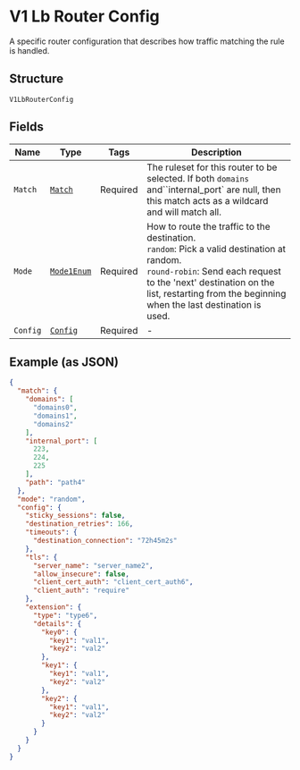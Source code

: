 
# V1 Lb Router Config

A specific router configuration that describes how traffic matching the rule is handled.

## Structure

`V1LbRouterConfig`

## Fields

| Name | Type | Tags | Description |
|  --- | --- | --- | --- |
| `Match` | [`Match`](../../doc/models/match.md) | Required | The ruleset for this router to be selected. If both `domains` and``internal_port` are null, then this match acts as a wildcard and will match all. |
| `Mode` | [`Mode1Enum`](../../doc/models/mode-1-enum.md) | Required | How to route the traffic to the destination.<br>`random`: Pick a valid destination at random.<br>`round-robin`: Send each request to the 'next' destination on the list, restarting from the beginning when the last destination is used. |
| `Config` | [`Config`](../../doc/models/config.md) | Required | - |

## Example (as JSON)

```json
{
  "match": {
    "domains": [
      "domains0",
      "domains1",
      "domains2"
    ],
    "internal_port": [
      223,
      224,
      225
    ],
    "path": "path4"
  },
  "mode": "random",
  "config": {
    "sticky_sessions": false,
    "destination_retries": 166,
    "timeouts": {
      "destination_connection": "72h45m2s"
    },
    "tls": {
      "server_name": "server_name2",
      "allow_insecure": false,
      "client_cert_auth": "client_cert_auth6",
      "client_auth": "require"
    },
    "extension": {
      "type": "type6",
      "details": {
        "key0": {
          "key1": "val1",
          "key2": "val2"
        },
        "key1": {
          "key1": "val1",
          "key2": "val2"
        },
        "key2": {
          "key1": "val1",
          "key2": "val2"
        }
      }
    }
  }
}
```

